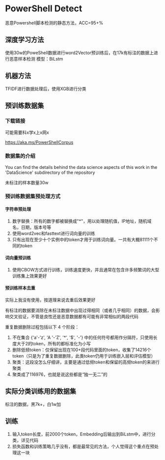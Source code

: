 # PowerShell Detect
恶意Powershell脚本检测的静态方法，ACC=95+%
## 深度学习方法
使用30w的PoweShell数据进行word2Vector预训练后，在17k有标注的数据上进行恶意样本检测
模型：BiLstm
## 机器方法
TFIDF进行数据处理后，使用XGB进行分类
## 预训练数据集
### 下载链接
可能需要科x学x上x网x

https://aka.ms/PowerShellCorpus

### 数据集的介绍

You can find the details behind the data science aspects of this work in the 'DataScience' subdirectory of the repository

未标注的样本数量30w
### 预训练数据集预处理方式

#### 字符串预处理
1. 数字替换：所有的数字都被替换成"*"，用以处理随机值，IP地址，随机域名，日期，版本号等
2. 使用word2vec和fasttext进行词向量的训练 
3. 只有出现在至少十个实例中的token才用于训练词向量。一共有大概81111个不同的token

#### 词向量预训练

1. 使用CBOW方式进行训练，训练速度更快，并且通常在包含许多频繁词的大型训练集上效果更好
####  预训练样本去重

实际上我没有使用，按道理来说去重后效果更好

有标注的数据要消除在未标注数据中出现过得相同（或者几乎相同）的数据，会影响交叉验证，不管是良性还是恶意数据都有可能有非常相似的两段代码

重复数据删除过程包括以下 4 个阶段：
1. 不在集合 {'a'-'z', 'A '-'Z', '*', '$', '-'} 中的任何符号都用作分隔符，只使用长度大于2的token，所有的都标准化为小写
2. 删除低频token：仅保留出现在100+段代码里面的token，收集了14216个token（只是为了重复数据删除，此类token仍用于训练嵌入层和评估模型）
3. 聚类：这段没怎么仔细讲，主要是通过低频token和保留的高频token的来进行聚类
4. 聚类成了116976，也就是说这些都是“独一无二”的
## 实际分类训练用的数据集

标注的数据，黑7k+，白1w加

## 训练

1. 输入token长度，前2000个token，Embedding后输出到BiLstm中，进行分类，详见代码
2. 损失函数和训练策略几乎没有，都是最常见的方法，个人觉得这个重点在预处理这一块
